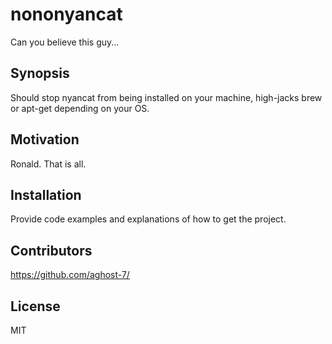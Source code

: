 # nononyancat

Can you believe this guy...

## Synopsis

Should stop nyancat from being installed on your machine, high-jacks brew or apt-get depending on your OS.

## Motivation

Ronald. That is all.

## Installation

Provide code examples and explanations of how to get the project.

## Contributors

https://github.com/aghost-7/

## License

MIT

